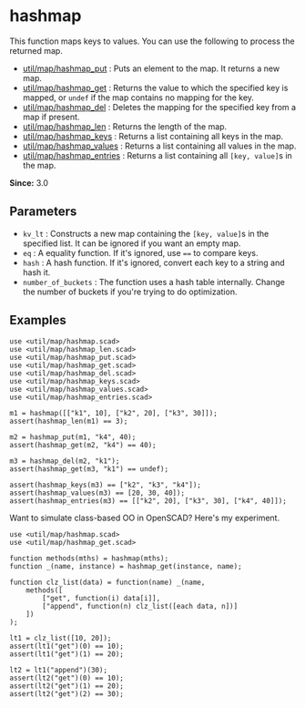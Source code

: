 # hashmap

This function maps keys to values. You can use the following to process the returned map. 

- [util/map/hashmap_put](https://openhome.cc/eGossip/OpenSCAD/lib3x-hashmap_put.html) : Puts an element to the map. It returns a new map.
- [util/map/hashmap_get](https://openhome.cc/eGossip/OpenSCAD/lib3x-hashmap_get.html) : Returns the value to which the specified key is mapped, or `undef` if the map contains no mapping for the key.
- [util/map/hashmap_del](https://openhome.cc/eGossip/OpenSCAD/lib3x-hashmap_del.html) : Deletes the mapping for the specified key from a map if present.
- [util/map/hashmap_len](https://openhome.cc/eGossip/OpenSCAD/lib3x-hashmap_len.html) : Returns the length of the map.
- [util/map/hashmap_keys](https://openhome.cc/eGossip/OpenSCAD/lib3x-hashmap_keys.html) : Returns a list containing all keys in the map. 
- [util/map/hashmap_values](https://openhome.cc/eGossip/OpenSCAD/lib3x-hashmap_values.html) : Returns a list containing all values in the map. 
- [util/map/hashmap_entries](https://openhome.cc/eGossip/OpenSCAD/lib3x-hashmap_entries.html) : Returns a list containing all `[key, value]`s in the map. 

**Since:** 3.0

## Parameters

- `kv_lt` : Constructs a new map containing the `[key, value]`s in the specified list. It can be ignored if you want an empty map.
- `eq` : A equality function. If it's ignored, use `==` to compare keys.
- `hash` : A hash function. If it's ignored, convert each key to a string and hash it. 
- `number_of_buckets` : The function uses a hash table internally. Change the number of buckets if you're trying to do optimization. 

## Examples

    use <util/map/hashmap.scad>
	use <util/map/hashmap_len.scad>
    use <util/map/hashmap_put.scad>
    use <util/map/hashmap_get.scad>
    use <util/map/hashmap_del.scad>
    use <util/map/hashmap_keys.scad>
    use <util/map/hashmap_values.scad>
	use <util/map/hashmap_entries.scad>

    m1 = hashmap([["k1", 10], ["k2", 20], ["k3", 30]]);
    assert(hashmap_len(m1) == 3);

    m2 = hashmap_put(m1, "k4", 40);
    assert(hashmap_get(m2, "k4") == 40);

    m3 = hashmap_del(m2, "k1");
    assert(hashmap_get(m3, "k1") == undef);

    assert(hashmap_keys(m3) == ["k2", "k3", "k4"]); 
    assert(hashmap_values(m3) == [20, 30, 40]); 
    assert(hashmap_entries(m3) == [["k2", 20], ["k3", 30], ["k4", 40]]);

Want to simulate class-based OO in OpenSCAD? Here's my experiment.

    use <util/map/hashmap.scad>
    use <util/map/hashmap_get.scad>

    function methods(mths) = hashmap(mths);
    function _(name, instance) = hashmap_get(instance, name);

    function clz_list(data) = function(name) _(name,
        methods([
            ["get", function(i) data[i]],
            ["append", function(n) clz_list([each data, n])]
        ])
    );

    lt1 = clz_list([10, 20]);
    assert(lt1("get")(0) == 10);
    assert(lt1("get")(1) == 20);

    lt2 = lt1("append")(30);
    assert(lt2("get")(0) == 10);
    assert(lt2("get")(1) == 20);
    assert(lt2("get")(2) == 30);

